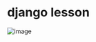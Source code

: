 # django lesson
![image](https://github.com/themusharraf/web/assets/122869450/d4451671-6001-44dd-b11a-5a78a0f2389a)
